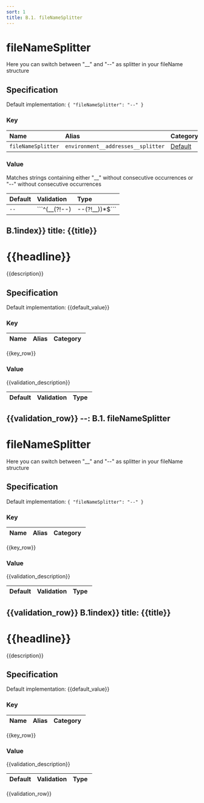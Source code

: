 ```yaml
---
sort: 1
title: B.1. fileNameSplitter
---
```


# fileNameSplitter

Here you can switch between "__" and "--" as splitter in your fileName structure


## Specification

Default implementation: ```{ "fileNameSplitter": "--" }```

### Key

| **Name** | **Alias** | **Category** |  
|:--|:--|:--|
| ```fileNameSplitter``` | ```environment__addresses__splitter``` | [Default](../options/#default) |

### Value

Matches strings containing either "__" without consecutive occurrences or "--" without consecutive occurrences

| **Default** | **Validation** | **Type** |
|:--|:--|:--|
| ```--``` | ```^(__(?!--)|--(?!__))*$``` | ```string``` |
B.1index}}
title: {{title}}
---

# {{headline}}

{{description}}


## Specification

Default implementation: {{default_value}}

### Key

| **Name** | **Alias** | **Category** |  
|:--|:--|:--|
{{key_row}}

### Value

{{validation_description}}

| **Default** | **Validation** | **Type** |
|:--|:--|:--|
{{validation_row}}
--: B.1. fileNameSplitter
---

# fileNameSplitter

Here you can switch between "__" and "--" as splitter in your fileName structure


## Specification

Default implementation: ```{ "fileNameSplitter": "--" }```

### Key

| **Name** | **Alias** | **Category** |  
|:--|:--|:--|
{{key_row}}

### Value

{{validation_description}}

| **Default** | **Validation** | **Type** |
|:--|:--|:--|
{{validation_row}}
B.1index}}
title: {{title}}
---

# {{headline}}

{{description}}


## Specification

Default implementation: {{default_value}}

### Key

| **Name** | **Alias** | **Category** |  
|:--|:--|:--|
{{key_row}}

### Value

{{validation_description}}

| **Default** | **Validation** | **Type** |
|:--|:--|:--|
{{validation_row}}

